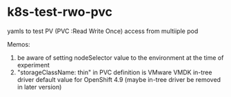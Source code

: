 # k8s-test-rwo-pvc

yamls to test PV (PVC :Read Write Once) access from multiiple pod 

Memos:
1) be aware of setting nodeSelector value to the environment at the time of experiment
2) "storageClassName: thin" in PVC definition is VMware VMDK in-tree driver default value for OpenShift 4.9 (maybe in-tree driver be removed in later version)
